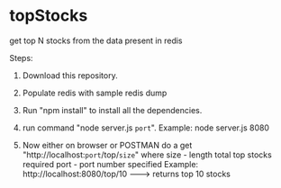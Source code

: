 # topStocks
get top N stocks from the data present in redis

Steps:

1) Download this repository.

2) Populate redis with sample redis dump

3) Run "npm install" to install all the dependencies.

4) run command "node server.js `port`". Example: node server.js 8080

5) Now either on browser or POSTMAN do a get "http://localhost:`port`/top/`size`" where 
    size - length total top stocks required
    port - port number specified
    Example: http://localhost:8080/top/10 ---> returns top 10 stocks 
